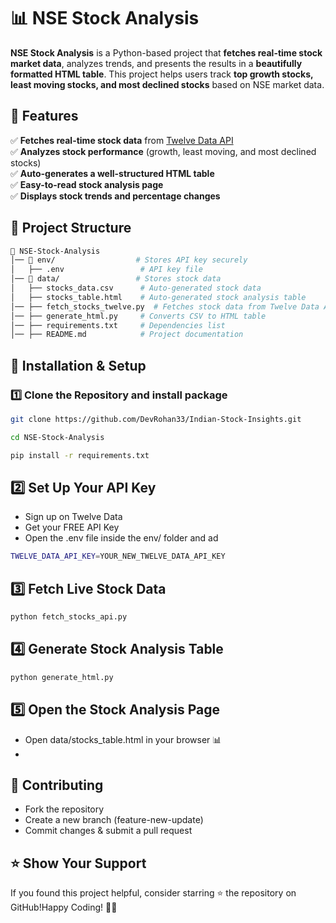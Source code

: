 # 📊 NSE Stock Analysis

**NSE Stock Analysis** is a Python-based project that **fetches real-time stock market data**, analyzes trends, and presents the results in a **beautifully formatted HTML table**. This project helps users track **top growth stocks, least moving stocks, and most declined stocks** based on NSE market data.

## 🚀 Features

✅ **Fetches real-time stock data** from [Twelve Data API](https://www.twelvedata.com/)  
✅ **Analyzes stock performance** (growth, least moving, and most declined stocks)  
✅ **Auto-generates a well-structured HTML table**  
✅ **Easy-to-read stock analysis page**  
✅ **Displays stock trends and percentage changes**  

## 📂 Project Structure
```bash
📂 NSE-Stock-Analysis
│── 📂 env/                  # Stores API key securely
│   ├── .env                 # API key file
│── 📂 data/                 # Stores stock data
│   ├── stocks_data.csv      # Auto-generated stock data
│   ├── stocks_table.html    # Auto-generated stock analysis table
│── ├── fetch_stocks_twelve.py  # Fetches stock data from Twelve Data API
│── ├── generate_html.py     # Converts CSV to HTML table
│── ├── requirements.txt     # Dependencies list
│── ├── README.md            # Project documentation
```

## 🔧 Installation & Setup
### 1️⃣ **Clone the Repository and install package**
```bash
git clone https://github.com/DevRohan33/Indian-Stock-Insights.git
```
```bash
cd NSE-Stock-Analysis
```
```bash
pip install -r requirements.txt
```
## 2️⃣ **Set Up Your API Key**
- Sign up on Twelve Data
- Get your FREE API Key
- Open the .env file inside the env/ folder and ad
```bash
TWELVE_DATA_API_KEY=YOUR_NEW_TWELVE_DATA_API_KEY
```
## 3️⃣ **Fetch Live Stock Data**
```bash
python fetch_stocks_api.py
```
## 4️⃣ **Generate Stock Analysis Table**
```bash
python generate_html.py
```
## 5️⃣ **Open the Stock Analysis Page**
- Open data/stocks_table.html in your browser 📊
- 
## 🤝 **Contributing**
- Fork the repository
- Create a new branch (feature-new-update)
- Commit changes & submit a pull request

## ⭐ **Show Your Support**
If you found this project helpful, consider starring ⭐ the repository on GitHub!Happy Coding! 🚀🔥

